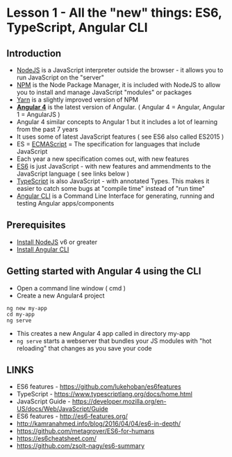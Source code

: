 # Lesson 1 - All the "new" things: ES6, TypeScript, Angular CLI

## Introduction
- [NodeJS]() is a JavaScript interpreter outside the browser - it allows you to run JavaScript on the "server"
- [NPM](https://docs.npmjs.com/getting-started/what-is-npm) is the Node Package Manager, it is included with NodeJS to allow you to install and manage JavaScript "modules" or packages
- [Yarn](https://yarnpkg.com/en/) is a slightly improved version of NPM 
- **[Angular 4](https://angular.io)** is the latest version of Angular. ( Angular 4 = Angular, Angular 1 = AngularJS )
- Angular 4 similar concepts to Angular 1 but it includes a lot of learning from the past 7 years 
- It uses some of latest JavaScript features ( see ES6 also called ES2015 ) 
- ES = [ECMAScript](https://en.wikipedia.org/wiki/ECMAScript) = The specification for languages that include JavaScript
- Each year a new specification comes out, with new features 
- [ES6](https://babeljs.io/learn-es2015/) is just JavaScript - with new features and ammendments to the JavaScript language ( see links below )
- [TypeScript](https://www.typescriptlang.org/) is also JavaScript - with annotated Types. This makes it easier to catch some bugs at "compile time" instead of "run time"
- [Angular CLI](https://cli.angular.io/) is a Command Line Interface for generating, running and testing Angular apps/components

## Prerequisites 

- [Install NodeJS](https://nodejs.org/en/download/) v6 or greater
- [Install Angular CLI](https://cli.angular.io/) 

## Getting started with Angular 4 using the CLI 

- Open a command line window ( cmd )
- Create a new Angular4 project 
```
ng new my-app
cd my-app
ng serve 
```
- This creates a new Angular 4 app called in directory my-app
- ```ng serve``` starts a webserver that bundles your JS modules with "hot reloading" that changes as you save your code 


## LINKS
- ES6 features - https://github.com/lukehoban/es6features 
- TypeScript - https://www.typescriptlang.org/docs/home.html 
- JavaScript Guide - https://developer.mozilla.org/en-US/docs/Web/JavaScript/Guide 
- ES6 features - http://es6-features.org/ 
- http://kamranahmed.info/blog/2016/04/04/es6-in-depth/ 
- https://github.com/metagrover/ES6-for-humans 
- https://es6cheatsheet.com/ 
- https://github.com/zsolt-nagy/es6-summary 
